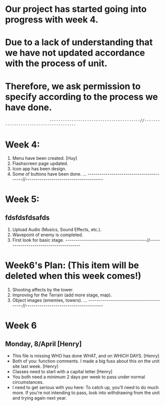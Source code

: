 # Our project has started going into progress with week 4.
# Due to a lack of understanding that we have not updated accordance with the process of unit.
# Therefore, we ask permission to specify according to the process we have done.
                        -----------------------------------------//---------------------------------------
# Week 4:

1. Menu have been created. [Huy]
2. Flashscreen page updated.
3. Icon app has been design.
4. Some of buttons have been done.
...
                        -----------------------------------------//---------------------------------------
# Week 5:

## fdsfdsfdsafds
1. Upload Audio (Musics, Sound Effects, etc.).
2. Wavepoint of enemy is completed.
3. First look for basic stage.
                        -----------------------------------------//---------------------------------------
# Week6's Plan: (This item will be deleted when this week comes!)
1. Shooting affects by the tower.
2. Improving for the Terrain (add more stage, map).
3. Object images (ememies, towers).
...
                        -----------------------------------------//---------------------------------------

# Week 6

## Monday, 8/April [Henry]
- This file is missing WHO has done WHAT, and on WHICH DAYS. [Henry]
- Both of you: function comments. I made a big fuss about this on the unit site last week. [Henry]
- Classes need to start with a capital letter [Henry]
- You both need a minimum 2 days per week to pass under normal circumstances. 
- I need to get serious with you here: To catch up, you'll need to do much more. If you're not intending to pass, look into withdrawing from the unit and trying again next year.



